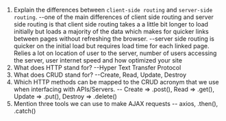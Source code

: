 1.  Explain the differences between `client-side routing` and `server-side routing`.
        --one of the main differences of client side routing and server side routing is that client side routing takes a a little bit longer to load initially but loads a majority of the data which makes for quicker links between pages without refreshing the browser. 
        --server side routing is quicker on the initial load but requires load time for each linked page. Relies a lot on location of user to the server, number of users accessing the server, user internet speed and how optimized your site 
1.  What does HTTP stand for?
        --Hyper Text Transfer Protocol
1.  What does CRUD stand for?
        --Create, Read, Update, Destroy
1.  Which HTTP methods can be mapped to the CRUD acronym that we use when interfacing with APIs/Servers.
        -- Create => .post(), Read => .get(), Update => .put(), Destroy => .delete()
1.  Mention three tools we can use to make AJAX requests
        -- axios, .then(), .catch()